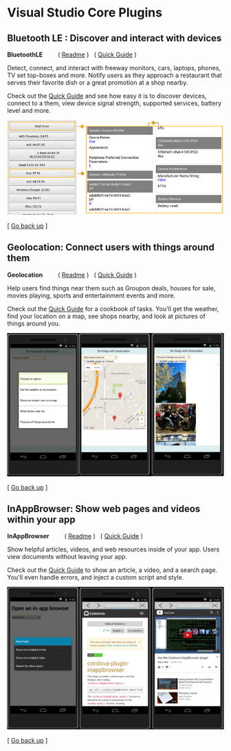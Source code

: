 <properties
   pageTitle="Visual Studio Core Plugins | Cordova"
   description="Visual Studio Plugins"
   services="na"
   documentationCenter=""
   authors="normesta"
   tags=""/>
<tags
   ms.service="na"
   ms.devlang="javascript"
   ms.topic="article"
   ms.tgt_pltfrm="mobile-multiple"
   ms.workload="na"
   ms.date="05/03/2016"
   ms.author="normesta"/>

# <a id="top"></a>Visual Studio Core Plugins

## Bluetooth LE : Discover and interact with devices

**BluetoothLE** &nbsp; &nbsp; &nbsp; &nbsp;  ( [Readme](https://www.npmjs.com/package/cordova-plugin-bluetoothle) ) &nbsp; ( [Quick Guide](https://www.npmjs.com/package/cordova-plugin-bluetoothle#sample-discover-and-interact-with-bluetooth-le-devices) )

Detect, connect, and interact with freeway monitors, cars, laptops, phones, TV set top-boxes and more. Notify users as they approach a restaurant that serves their favorite dish or a great promotion at a shop nearby.

Check out the [Quick Guide](https://www.npmjs.com/package/cordova-plugin-bluetoothle#sample-discover-and-interact-with-bluetooth-le-devices) and see how easy it is to discover devices, connect to a them, view device signal strength, supported services, battery level and more.

![scan-for-devices](media/use-cordova-plugins/bluetoothle-app-scan.png)

[ [Go back up](#top) ]

## Geolocation: Connect users with things around them

**Geolocation** &nbsp; &nbsp; &nbsp; &nbsp; ( [Readme](https://www.npmjs.com/package/cordova-plugin-geolocation) ) &nbsp; ( [Quick Guide](https://github.com/normesta/cordova-plugin-geolocation/blob/master/README.md#sample-get-the-weather-find-stores-and-see-photos-of-things-nearby-with-geolocation) )

Help users find things near them such as Groupon deals, houses for sale, movies playing, sports and entertainment events and more.

Check out the [Quick Guide](https://github.com/normesta/cordova-plugin-geolocation/blob/master/README.md#sample-get-the-weather-find-stores-and-see-photos-of-things-nearby-with-geolocation) for a cookbook of tasks. You'll get the weather, find your location on a map, see shops nearby, and look at pictures of things around you.

![scan-for-devices](media/use-cordova-plugins/geolocation-sample.png)

[ [Go back up](#top) ]

## InAppBrowser: Show web pages and videos within your app

**InAppBrowser** &nbsp; &nbsp; &nbsp; &nbsp; ( [Readme](https://www.npmjs.com/package/cordova-plugin-inappbrowser) ) &nbsp; ( [Quick Guide](https://github.com/normesta/cordova-plugin-inappbrowser/blob/master/README.md#sample-show-help-pages-with-an-inappbrowser) )

Show helpful articles, videos, and web resources inside of your app. Users view documents without leaving your app.    

Check out the [Quick Guide](https://github.com/normesta/cordova-plugin-inappbrowser/blob/master/README.md#sample-show-help-pages-with-an-inappbrowser) to show an article, a video, and a search page. You'll even handle errors, and inject a custom script and style.


![scan-for-devices](media/use-cordova-plugins/inappbrowser-sample.png)

[ [Go back up](#top) ]
